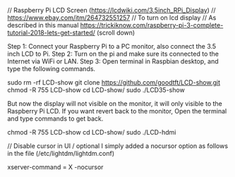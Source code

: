 // Raspberry Pi LCD Screen (https://lcdwiki.com/3.5inch_RPi_Display)
// https://www.ebay.com/itm/264732551257
// To turn on lcd display
// As described in this manual https://trickiknow.com/raspberry-pi-3-complete-tutorial-2018-lets-get-started/ (scroll down)

Step 1: Connect your Raspberry Pi to a PC monitor, also connect the 3.5 inch LCD to Pi.
Step 2: Turn on the pi and make sure its connected to the Internet via WiFi or LAN.
Step 3: Open terminal in Raspbian desktop, and type the following commands.

sudo rm -rf LCD-show 
git clone https://github.com/goodtft/LCD-show.git 
chmod -R 755 LCD-show 
cd LCD-show/
sudo ./LCD35-show

But now the display will not visible on the monitor, it will only visible to the Raspberry Pi LCD. If you want revert back to the monitor, Open the terminal and type commands to get back.

chmod -R 755 LCD-show 
cd LCD-show/ 
sudo ./LCD-hdmi

// Disable cursor in UI / optional
I simply added a nocursor option as follows in the file (/etc/lightdm/lightdm.conf)

xserver-command = X -nocursor